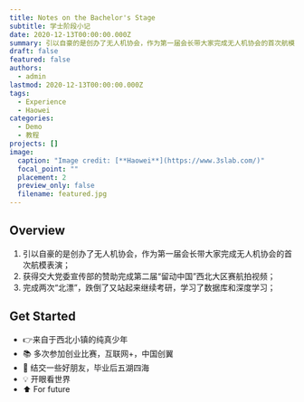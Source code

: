```yaml
---
title: Notes on the Bachelor's Stage
subtitle: 学士阶段小记
date: 2020-12-13T00:00:00.000Z
summary: 引以自豪的是创办了无人机协会，作为第一届会长带大家完成无人机协会的首次航模表演；获得交大党委宣传部的赞助完成第二届“留动中国”西北大区赛航拍视频；完成两次“北漂”，跌倒了又站起来继续考研，学习了数据库和深度学习；
draft: false
featured: false
authors:
  - admin
lastmod: 2020-12-13T00:00:00.000Z
tags:
  - Experience
  - Haowei
categories:
  - Demo
  - 教程
projects: []
image:
  caption: "Image credit: [**Haowei**](https://www.3slab.com/)"
  focal_point: ""
  placement: 2
  preview_only: false
  filename: featured.jpg
---
```

## Overview

1. 引以自豪的是创办了无人机协会，作为第一届会长带大家完成无人机协会的首次航模表演；
2. 获得交大党委宣传部的赞助完成第二届“留动中国”西北大区赛航拍视频；
3. 完成两次“北漂”，跌倒了又站起来继续考研，学习了数据库和深度学习；

## Get Started

* 👉来自于西北小镇的纯真少年
* 📚 多次参加创业比赛，互联网+，中国创翼
* 💬 结交一些好朋友，毕业后五湖四海[](https://discord.gg/z8wNYzb)
* 💡 [](https://github.com/wowchemy/wowchemy-hugo-modules/issues)开眼看世界
* ⬆️ For future